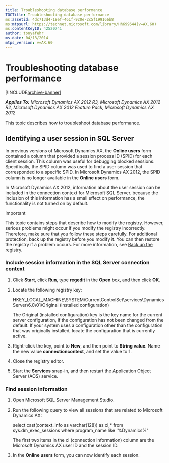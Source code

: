 ```yaml
---
title: Troubleshooting database performance
TOCTitle: Troubleshooting database performance
ms:assetid: 4dc713d4-18ef-461f-920e-2c5f199166b8
ms:mtpsurl: https://technet.microsoft.com/library/Hh699644(v=AX.60)
ms:contentKeyID: 42520741
author: tonyafehr
ms.date: 04/18/2014
mtps_version: v=AX.60
---
```


# Troubleshooting database performance 


[!INCLUDE[archive-banner](includes/archive-banner.md)]


_**Applies To:** Microsoft Dynamics AX 2012 R3, Microsoft Dynamics AX 2012 R2, Microsoft Dynamics AX 2012 Feature Pack, Microsoft Dynamics AX 2012_

This topic describes how to troubleshoot database performance.

## Identifying a user session in SQL Server

In previous versions of Microsoft Dynamics AX, the **Online users** form contained a column that provided a session process ID (SPID) for each client session. This column was useful for debugging blocked sessions. Specifically, the SPID column was used to find a user session that corresponded to a specific SPID. In Microsoft Dynamics AX 2012, the SPID column is no longer available in the **Online users** form.

In Microsoft Dynamics AX 2012, information about the user session can be included in the connection context for Microsoft SQL Server. because the inclusion of this information has a small effect on performance, the functionality is not turned on by default.


> [!IMPORTANT]
> <P>This topic contains steps that describe how to modify the registry. However, serious problems might occur if you modify the registry incorrectly. Therefore, make sure that you follow these steps carefully. For additional protection, back up the registry before you modify it. You can then restore the registry if a problem occurs. For more information, see <A href="https://windows.microsoft.com/en-us/windows7/back-up-the-registry">Back up the registry</A>.</P>



### Include session information in the SQL Server connection context

1.  Click **Start**, click **Run**, type **regedit** in the **Open** box, and then click **OK**.

2.  Locate the following registry key:
    
    HKEY\_LOCAL\_MACHINE\\SYSTEM\\CurrentControlSet\\services\\Dynamics Server\\6.0\\01\\Original (installed configuration)
    
    The Original (installed configuration) key is the key name for the current server configuration, if the configuration has not been changed from the default. If your system uses a configuration other than the configuration that was originally installed, locate the configuration that is currently active.

3.  Right-click the key, point to **New**, and then point to **String value**. Name the new value **connectioncontext**, and set the value to 1.

4.  Close the registry editor.

5.  Start the **Services** snap-in, and then restart the Application Object Server (AOS) service.

### Find session information

1.  Open Microsoft SQL Server Management Studio.

2.  Run the following query to view all sessions that are related to Microsoft Dynamics AX:
    
    select cast(context\_info as varchar(128)) as ci,\* from sys.dm\_exec\_sessions where program\_name like '%Dynamics%'
    
    The first two items in the ci (connection information) column are the Microsoft Dynamics AX user ID and the session ID.

3.  In the **Online users** form, you can now identify each session.

  


